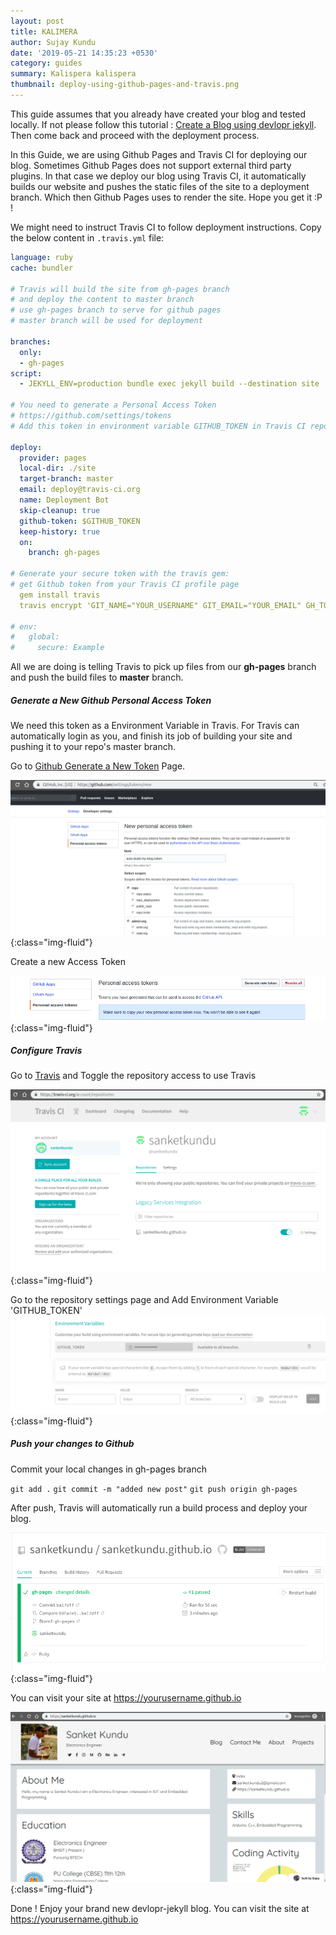 ```yaml
---
layout: post
title: KALIMERA
author: Sujay Kundu
date: '2019-05-21 14:35:23 +0530'
category: guides
summary: Kalispera kalispera
thumbnail: deploy-using-github-pages-and-travis.png
---
```


This guide assumes that you already have created your blog and tested locally. If not please follow this tutorial : [Create a Blog using devlopr jekyll](https://devlopr.netlify.com/guides/2017/11/19/build-a-blog-using-devlopr-jekyll). Then come back and proceed with the deployment process.

In this Guide, we are using Github Pages and Travis CI for deploying our blog. Sometimes Github Pages does not support external third party plugins. In that case we deploy our blog using Travis CI, it automatically builds our website and pushes the static files of the site to a deployment branch. Which then Github Pages uses to render the site. Hope you get it :P !

We might need to instruct Travis CI to follow deployment instructions. Copy the below content in `.travis.yml` file:

```yml
language: ruby
cache: bundler

# Travis will build the site from gh-pages branch
# and deploy the content to master branch
# use gh-pages branch to serve for github pages
# master branch will be used for deployment

branches:
  only:
  - gh-pages
script:
  - JEKYLL_ENV=production bundle exec jekyll build --destination site

# You need to generate a Personal Access Token
# https://github.com/settings/tokens
# Add this token in environment variable GITHUB_TOKEN in Travis CI repo settings

deploy:
  provider: pages
  local-dir: ./site
  target-branch: master
  email: deploy@travis-ci.org
  name: Deployment Bot
  skip-cleanup: true
  github-token: $GITHUB_TOKEN
  keep-history: true
  on:
    branch: gh-pages

# Generate your secure token with the travis gem:
# get Github token from your Travis CI profile page
  gem install travis
  travis encrypt 'GIT_NAME="YOUR_USERNAME" GIT_EMAIL="YOUR_EMAIL" GH_TOKEN=YOUR_TOKEN' --add env.global --com

# env:
#   global:
#     secure: Example
```

All we are doing is telling Travis to pick up files from our **gh-pages** branch and push the build files to **master** branch.

##### Generate a New Github Personal Access Token

We need this token as a Environment Variable in Travis. For Travis can automatically login as you, and finish its job of building your site and pushing it to your repo's master branch.

Go to [Github Generate a New Token](https://github.com/settings/tokens) Page.

![deploy using travis](/assets/img/posts/d1.png){:class="img-fluid"}

Create a new Access Token

![deploy using travis](/assets/img/posts/d2.png){:class="img-fluid"}


##### Configure Travis

Go to [Travis](https://travis.org) and Toggle the repository access to use Travis

![deploy using travis](/assets/img/posts/d3.png){:class="img-fluid"}

Go to the repository settings page and Add Environment Variable 'GITHUB_TOKEN'
![deploy using travis](/assets/img/posts/d4.png){:class="img-fluid"}

##### Push your changes to Github

Commit your local changes in gh-pages branch

`git add .`
`git commit -m "added new post"`
`git push origin gh-pages`

After push, Travis will automatically run a build process and deploy your blog.

![deploy using travis](/assets/img/posts/d5.png){:class="img-fluid"}

You can visit your site at https://yourusername.github.io

![deploy using travis](/assets/img/posts/d6.png){:class="img-fluid"}

Done ! Enjoy your brand new devlopr-jekyll blog. You can visit the site at https://yourusername.github.io
